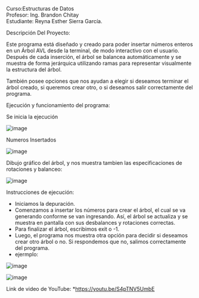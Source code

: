 Curso:Estructuras de Datos  
Profesor: Ing. Brandon Chitay  
Estudiante: Reyna Esther Sierra García.


Descripción Del Proyecto:

Este programa está diseñado y creado para poder insertar números enteros en un Árbol AVL desde la terminal, de modo interactivo con el usuario.
Después de cada inserción, el árbol se balancea automáticamente y se muestra de forma jerárquica utilizando ramas para representar visualmente la estructura del árbol.

También posee opciones que nos ayudan a elegir si deseamos terminar el árbol creado, si queremos crear otro, o si deseamos salir correctamente del programa.


Ejecución y funcionamiento del programa:

Se inicia la ejecución


![image](https://github.com/user-attachments/assets/0353e5b5-b8d9-47b4-ba00-af25b2a9c68b)




Numeros Insertados


![image](https://github.com/user-attachments/assets/fd7efebe-8aec-4aae-8cc4-7a1d3ded6b74)






Dibujo gráfico del árbol, y nos muestra tambien las especificaciones de rotaciones y balanceo:



![image](https://github.com/user-attachments/assets/87889576-dcf1-46e6-ba21-2f9c63ed0ade)





Instrucciones de ejecución:
* Iniciamos la depuración.
* Comenzamos a insertar los números para crear el árbol, el cual se va generando conforme se van ingresando.
Así, el árbol se actualiza y se muestra en pantalla con sus desbalances y rotaciones correctas.
* Para finalizar el árbol, escribimos exit o -1.
* Luego, el programa nos muestra otra opción para decidir si deseamos crear otro árbol o no.
Si respondemos que no, salimos correctamente del programa.
* ejermplo:

  
![image](https://github.com/user-attachments/assets/6d1abb49-4b52-487e-9d0e-b1cb03e74b24)





![image](https://github.com/user-attachments/assets/7d489014-b89c-48c1-8a39-a18ecabaf12a)




Link de video de YouTube:
*https://youtu.be/S4pTNV5UmbE
  
